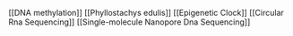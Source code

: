 [[DNA methylation]]
[[Phyllostachys edulis]]
[[Epigenetic Clock]]
[[Circular Rna Sequencing]]
[[Single-molecule Nanopore Dna Sequencing]]
